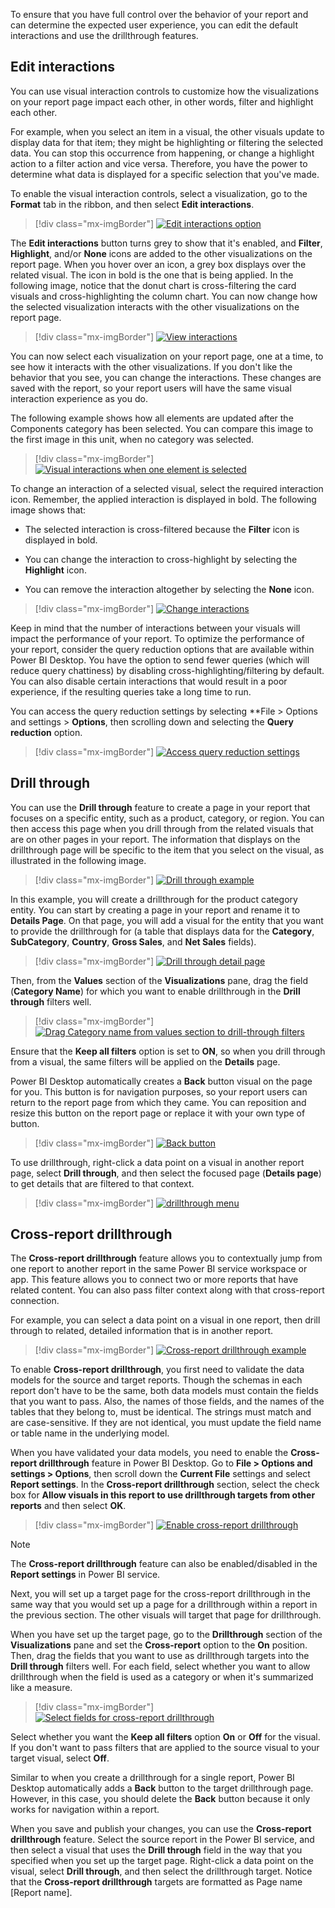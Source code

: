 To ensure that you have full control over the behavior of your report and can determine the expected user experience, you can edit the default interactions and use the drillthrough features.

## Edit interactions

You can use visual interaction controls to customize how the visualizations on your report page impact each other, in other words, filter and highlight each other.

For example, when you select an item in a visual, the other visuals update to display data for that item; they might be highlighting or filtering the selected data. You can stop this occurrence from happening, or change a highlight action to a filter action and vice versa. Therefore, you have the power to determine what data is displayed for a specific selection that you've made.

To enable the visual interaction controls, select a visualization, go to the **Format** tab in the ribbon, and then select **Edit interactions**.

> [!div class="mx-imgBorder"]
> [![Edit interactions option](../media/6-edit-interactions-button-option-ssm.png)](../media/6-edit-interactions-button-option-ssm.png#lightbox)

The **Edit interactions** button turns grey to show that it's enabled, and **Filter**, **Highlight**, and/or **None** icons are added to the other visualizations on the report page. When you hover over an icon, a grey box displays over the related visual. The icon in bold is the one that is being applied. In the following image, notice that the donut chart is cross-filtering the card visuals and cross-highlighting the column chart. You can now change how the selected visualization interacts with the other visualizations on the report page.

> [!div class="mx-imgBorder"]
> [![View interactions](../media/6-view-interactions-ssm.png)](../media/6-view-interactions-ssm.png#lightbox)

You can now select each visualization on your report page, one at a time, to see how it interacts with the other visualizations. If you don't like the behavior that you see, you can change the interactions. These changes are saved with the report, so your report users will have the same visual interaction experience as you do.

The following example shows how all elements are updated after the Components category has been selected. You can compare this image to the first image in this unit, when no category was selected.

> [!div class="mx-imgBorder"]
> [![Visual interactions when one element is selected](../media/6-visual-interactions-one-element-ss.png)](../media/6-visual-interactions-one-element-ss.png#lightbox)

To change an interaction of a selected visual, select the required interaction icon. Remember, the applied interaction is displayed in bold. The following image shows that:

-   The selected interaction is cross-filtered because the **Filter** icon is displayed in bold.

-   You can change the interaction to cross-highlight by selecting the **Highlight** icon.

-   You can remove the interaction altogether by selecting the **None** icon.

> [!div class="mx-imgBorder"]
> [![Change interactions](../media/6-change-interactions-ssm.png)](../media/6-change-interactions-ssm.png#lightbox)

Keep in mind that the number of interactions between your visuals will impact the performance of your report. To optimize the performance of your report, consider the query reduction options that are available within Power BI Desktop. You have the option to send fewer queries (which will reduce query chattiness) by disabling cross-highlighting/filtering by default. You can also disable certain interactions that would result in a poor experience, if the resulting queries take a long time to run.

You can access the query reduction settings by selecting **File > Options and settings > **Options**, then scrolling down and selecting the **Query reduction** option.

> [!div class="mx-imgBorder"]
> [![Access query reduction settings](../media/6-query-reduction-settings-ssm.png)](../media/6-query-reduction-settings-ssm.png#lightbox)

## Drill through

You can use the **Drill through** feature to create a page in your report that focuses on a specific entity, such as a product, category, or region. You can then access this page when you drill through from the related visuals that are on other pages in your report. The information that displays on the drillthrough page will be specific to the item that you select on the visual, as illustrated in the following image.

> [!div class="mx-imgBorder"]
> [![Drill through example](../media/6-drill-through-example-ssm.png)](../media/6-drill-through-example-ssm.png#lightbox)

In this example, you will create a drillthrough for the product category entity. You can start by creating a page in your report and rename it to **Details Page**. On that page, you will add a visual for the entity that you want to provide the drillthrough for (a table that displays data for the **Category**, **SubCategory**, **Country**, **Gross Sales**, and **Net Sales** fields).

> [!div class="mx-imgBorder"]
> [![Drill through detail page](../media/6-drill-through-detail-page-ss.png)](../media/6-drill-through-detail-page-ss.png#lightbox)

Then, from the **Values** section of the **Visualizations** pane, drag the field (**Category Name**) for which you want to enable drillthrough in the **Drill through** filters well.

> [!div class="mx-imgBorder"]
> [![Drag Category name from values section to drill-through filters](../media/6-drag-category-name-drill-through-filters-ss.png)](../media/6-drag-category-name-drill-through-filters-ss.png#lightbox)

Ensure that the **Keep all filters** option is set to **ON**, so when you drill through from a visual, the same filters will be applied on the **Details** page.

Power BI Desktop automatically creates a **Back** button visual on the page for you. This button is for navigation purposes, so your report users can return to the report page from which they came. You can reposition and resize this button on the report page or replace it with your own type of button.

> [!div class="mx-imgBorder"]
> [![Back button](../media/6-back-button-ssm.png)](../media/6-back-button-ssm.png#lightbox)

To use drillthrough, right-click a data point on a visual in another report page, select **Drill through**, and then select the focused page (**Details page**) to get details that are filtered to that context.

> [!div class="mx-imgBorder"]
> [![drillthrough menu](../media/6-select-drill-through-context-menu-ssm.png)](../media/6-select-drill-through-context-menu-ssm.png#lightbox)

## Cross-report drillthrough

The **Cross-report drillthrough** feature allows you to contextually jump from one report to another report in the same Power BI service workspace or app. This feature allows you to connect two or more reports that have related content. You can also pass filter context along with that cross-report connection.

For example, you can select a data point on a visual in one report, then drill through to related, detailed information that is in another report.

> [!div class="mx-imgBorder"]
> [![Cross-report drillthrough example](../media/6-cross-report-drill-through-example-ssm.png)](../media/6-cross-report-drill-through-example-ssm.png#lightbox)

To enable **Cross-report drillthrough**, you first need to validate the data models for the source and target reports. Though the schemas in each report don't have to be the same, both data models must contain the fields that you want to pass. Also, the names of those fields, and the names of the tables that they belong to, must be identical. The strings must match and are case-sensitive. If they are not identical, you must update the field name or table name in the underlying model.

When you have validated your data models, you need to enable the **Cross-report drillthrough** feature in Power BI Desktop. Go to **File > Options and settings > Options**, then scroll down the **Current File** settings and select **Report settings**. In the **Cross-report drillthrough** section, select the check box for **Allow visuals in this report to use drillthrough targets from other reports** and then select **OK**.

> [!div class="mx-imgBorder"]
> [![Enable cross-report drillthrough](../media/6-enable-cross-report-drill-through-ssm.png)](../media/6-enable-cross-report-drill-through-ssm.png#lightbox)

> [!NOTE]
> The **Cross-report drillthrough** feature can also be enabled/disabled in the **Report settings** in Power BI service.

Next, you will set up a target page for the cross-report drillthrough in the same way that you would set up a page for a drillthrough within a report in the previous section. The other visuals will target that page for drillthrough.

When you have set up the target page, go to the **Drillthrough** section of the **Visualizations** pane and set the **Cross-report** option to the **On** position. Then, drag the fields that you want to use as drillthrough targets into the **Drill through** filters well. For each field, select whether you want to allow drillthrough when the field is used as a category or when it's summarized like a measure.

> [!div class="mx-imgBorder"]
> [![Select fields for cross-report drillthrough](../media/6-select-fields-cross-report-drill-through-ssm.png)](../media/6-select-fields-cross-report-drill-through-ssm.png#lightbox)

Select whether you want the **Keep all filters** option **On** or **Off** for the visual. If you don't want to pass filters that are applied to the source visual to your target visual, select **Off**.

Similar to when you create a drillthrough for a single report, Power BI Desktop automatically adds a **Back** button to the target drillthrough page. However, in this case, you should delete the **Back** button because it only works for navigation within a report.

When you save and publish your changes, you can use the **Cross-report drillthrough** feature. Select the source report in the Power BI service, and then select a visual that uses the **Drill through** field in the way that you specified when you set up the target page. Right-click a data point on the visual, select **Drill through**, and then select the drillthrough target. Notice that the **Cross-report drillthrough** targets are formatted as Page name [Report name].
